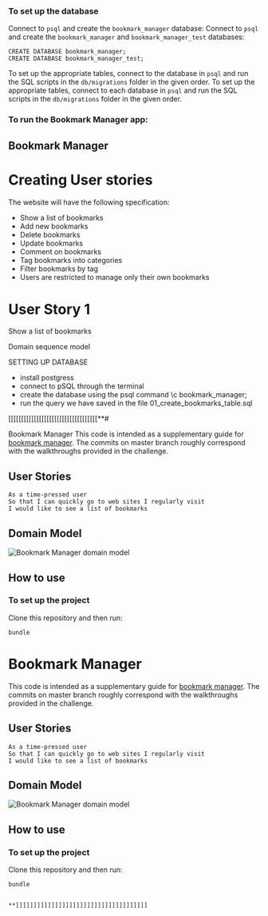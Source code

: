
### To set up the database

 Connect to `psql` and create the `bookmark_manager` database:
 Connect to `psql` and create the `bookmark_manager` and `bookmark_manager_test` databases:

 ```
 CREATE DATABASE bookmark_manager;
 CREATE DATABASE bookmark_manager_test;
 ```

 To set up the appropriate tables, connect to the database in `psql` and run the SQL scripts in the `db/migrations` folder in the given order.
 To set up the appropriate tables, connect to each database in `psql` and run the SQL scripts in the `db/migrations` folder in the given order.

 ### To run the Bookmark Manager app:




## Bookmark Manager

# Creating User stories

The website will have the following specification:

* Show a list of bookmarks
* Add new bookmarks
* Delete bookmarks
* Update bookmarks
* Comment on bookmarks
* Tag bookmarks into categories
* Filter bookmarks by tag
* Users are restricted to manage only their own bookmarks

# User Story 1

Show a list of bookmarks


Domain sequence model


SETTING UP DATABASE

- install postgress
- connect to pSQL through the terminal
- create the database using the psql command \c bookmark_manager;
- run the query we have saved in the file 01_create_bookmarks_table.sql










[[[[[[[[[[[[[[[[[[[[[[[[[[[[[[[[[[[**# 

Bookmark Manager
This code is intended as a supplementary guide for [bookmark manager](https://github.com/makersacademy/course/tree/master/bookmark_manager). The commits on master branch roughly correspond with the walkthroughs provided in the challenge.
## User Stories
```
As a time-pressed user
So that I can quickly go to web sites I regularly visit
I would like to see a list of bookmarks
```
## Domain Model
![Bookmark Manager domain model](./public/images/bookmark_manager_1.png)
## How to use
### To set up the project
Clone this repository and then run:
```
bundle
```
# Bookmark Manager
This code is intended as a supplementary guide for [bookmark manager](https://github.com/makersacademy/course/tree/master/bookmark_manager). The commits on master branch roughly correspond with the walkthroughs provided in the challenge.
## User Stories
```
As a time-pressed user
So that I can quickly go to web sites I regularly visit
I would like to see a list of bookmarks
```
## Domain Model
![Bookmark Manager domain model](./public/images/bookmark_manager_1.png)
## How to use
### To set up the project
Clone this repository and then run:
```
bundle


**]]]]]]]]]]]]]]]]]]]]]]]]]]]]]]]]]]]]]